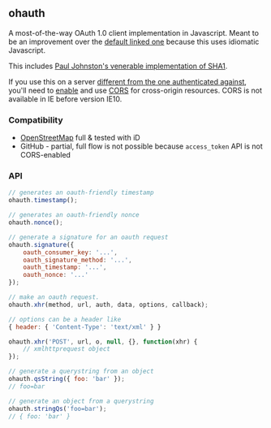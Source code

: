 ## ohauth

A most-of-the-way OAuth 1.0 client implementation in Javascript. Meant to be
an improvement over the [default linked one](http://oauth.googlecode.com/svn/code/javascript/)
because this uses idiomatic Javascript.

This includes [Paul Johnston's venerable implementation of SHA1](http://pajhome.org.uk/crypt/md5/).

If you use this on a server [different from the one authenticated against](http://en.wikipedia.org/wiki/Same_origin_policy),
you'll need to [enable](http://enable-cors.org/) and use [CORS](http://en.wikipedia.org/wiki/Cross-origin_resource_sharing)
for cross-origin resources. CORS is not available in IE before version IE10.

### Compatibility

* [OpenStreetMap](http://www.openstreetmap.org/) full & tested with iD
* GitHub - partial, full flow is not possible because `access_token` API is not CORS-enabled

### API

```js
// generates an oauth-friendly timestamp
ohauth.timestamp();

// generates an oauth-friendly nonce
ohauth.nonce();

// generate a signature for an oauth request
ohauth.signature({
    oauth_consumer_key: '...',
    oauth_signature_method: '...',
    oauth_timestamp: '...',
    oauth_nonce: '...'
});

// make an oauth request.
ohauth.xhr(method, url, auth, data, options, callback);

// options can be a header like
{ header: { 'Content-Type': 'text/xml' } }

ohauth.xhr('POST', url, o, null, {}, function(xhr) {
    // xmlhttprequest object
});

// generate a querystring from an object
ohauth.qsString({ foo: 'bar' });
// foo=bar

// generate an object from a querystring
ohauth.stringQs('foo=bar');
// { foo: 'bar' }
```
